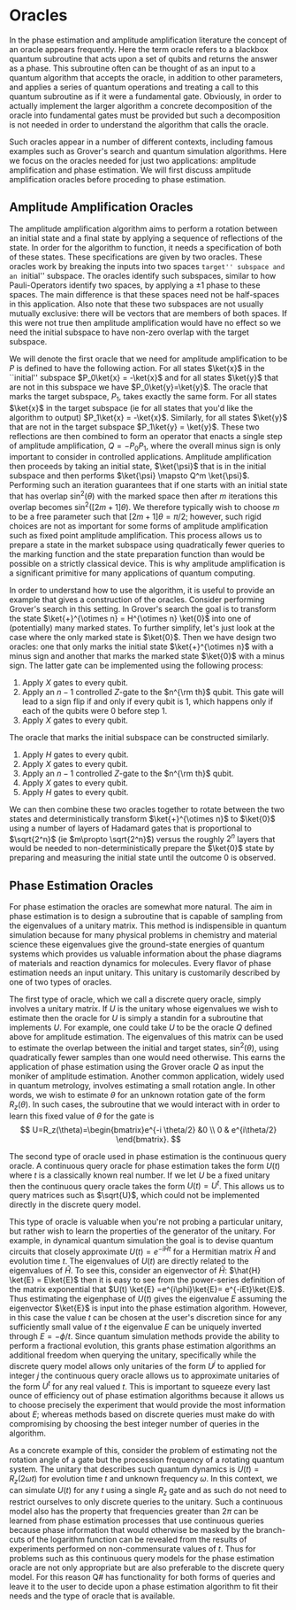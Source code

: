 # Oracles

In the phase estimation and amplitude amplification literature the concept of an oracle appears frequently.  Here the term oracle refers to a blackbox quantum subroutine that acts upon a set of qubits and returns the answer as a phase.  This subroutine often can be thought of as an input to a quantum algorithm that accepts the oracle, in addition to other parameters, and applies a series of quantum operations and treating a call to this quantum subroutine as if it were a fundamental gate.  Obviously, in order to actually implement the larger algorithm a concrete decomposition of the oracle into fundamental gates must be provided but such a decomposition is not needed in order to understand the algorithm that calls the oracle.

Such oracles appear in a number of different contexts, including famous examples such as Grover's search and quantum simulation algorithms.  Here we focus on the oracles needed for just two applications: amplitude amplification and phase estimation.  We will first discuss amplitude amplification oracles before proceding to phase estimation.

## Amplitude Amplification Oracles
The amplitude amplification algorithm aims to perform a rotation between an initial state and a final state by applying a sequence of reflections of the state.  In order for the algorithm to function, it needs a specification of both of these states.  These specifications are given by two oracles.  These oracles work by breaking the inputs into two spaces ``target'' subspace and an ``initial'' subspace.  The oracles identify such subspaces, similar to how Pauli-Operators identify two spaces, by applying a $\pm 1$ phase to these spaces.  The main difference is that these spaces need not be half-spaces in this application.  Also note that these two subspaces are not usually mutually exclusive: there will be vectors that are members of both spaces.  If this were not true then amplitude amplification would have no effect so we need the initial subspace to have non-zero overlap with the target subspace.

We will denote the first oracle that we need for amplitude amplification to be $P$ is defined to have the following action.  For all states $\ket{x}$ in the ``initial'' subspace $P_0\ket{x} = -\ket{x}$ and for all states $\ket{y}$ that are not in this subspace we have $P_0\ket{y}=\ket{y}$.    The oracle that marks the target subspace, $P_1$, takes exactly the same form.  For all states $\ket{x}$ in the target subspace (ie for all states that you'd like the algorithm to output) $P_1\ket{x} = -\ket{x}$.  Similarly, for all states $\ket{y}$ that are not in the target subspace $P_1\ket{y} = \ket{y}$.  These two reflections are then combined to form an operator that enacts a single step of amplitude amplification, $Q=-P_0 P_1$, where the overall minus sign is only important to consider in controlled applications.  Amplitude amplification then proceeds by taking an initial state, $\ket{\psi}$ that is in the initial subspace and then performs $\ket{\psi} \mapsto Q^m \ket{\psi}$.  Performing such an iteration guarantees that if one starts with an initial state that has overlap $\sin^2(\theta)$ with the marked space then after $m$ iterations this overlap becomes $\sin^2([2m+1]\theta)$.  We therefore typically wish to choose $m$ to be a free parameter such that $[2m+1]\theta = \pi/2$; however, such rigid choices are not as important for some forms of amplitude amplification such as fixed point amplitude amplification.  This process allows us to prepare a state in the market subspace using quadratically fewer queries to the marking function and the state preparation function than would be possible on a strictly classical device.  This is why amplitude amplification is a significant primitive for many applications of quantum computing.

In order to understand how to use the algorithm, it is useful to provide an example that gives a construction of the oracles.  Consider performing Grover's search in this setting.  In Grover's search the goal is to transform the state $\ket{+}^{\otimes n} = H^{\otimes n} \ket{0}$ into one of (potentially) many marked states.  To further simplify, let's just look at the case where the only marked state is $\ket{0}$.  Then we have design two oracles: one that only marks the initial state $\ket{+}^{\otimes n}$ with a minus sign and another that marks the marked state $\ket{0}$ with a minus sign.  The latter gate can be implemented using the following process:

1. Apply $X$ gates to every qubit.
2. Apply an $n-1$ controlled $Z$-gate to the $n^{\rm th}$ qubit.  This gate will lead to a sign flip if and only if every qubit is $1$, which happens only if each of the qubits were $0$ before step 1.
3. Apply $X$ gates to every qubit.

The oracle that marks the initial subspace can be constructed similarly.

1. Apply $H$ gates to every qubit.
2. Apply $X$ gates to every qubit.
3. Apply an $n-1$ controlled $Z$-gate to the $n^{\rm th}$ qubit.
4. Apply $X$ gates to every qubit.
5. Apply $H$ gates to every qubit.

We can then combine these two oracles together to rotate between the two states and deterministically transform $\ket{+}^{\otimes n}$ to $\ket{0}$ using a number of layers of Hadamard gates that is proportional to $\sqrt{2^n}$ (ie $m\propto \sqrt{2^n}$) versus the roughly $2^n$ layers that would be needed to non-deterministically prepare the $\ket{0}$ state by preparing and measuring the initial state until the outcome $0$ is observed.

## Phase Estimation Oracles

For phase estimation the oracles are somewhat more natural.  The aim in phase estimation is to design a subroutine that is capable of sampling from the eigenvalues of a unitary matrix.  This method is indispensible in quantum simulation because for many physical problems in chemistry and material science these eigenvalues give the ground-state energies of quantum systems which provides us valuable information about the phase diagrams of materials and reaction dynamics for molecules.  Every flavor of phase estimation needs an input unitary.  This unitary is customarily described by one of two types of oracles.

The first type of oracle, which we call a discrete query oracle, simply involves a unitary matrix.  If $U$ is the unitary whose eigenvalues we wish to estimate then the oracle for $U$ is simply a standin for a subroutine that implements $U$.   For example, one could take $U$ to be the oracle $Q$ defined above for amplitude estimation.  The eigenvalues of this matrix can be used to estimate the overlap between the initial and target states, $\sin^2(\theta)$, using quadratically fewer samples than one would need otherwise.  This earns the application of phase estimation using the Grover oracle $Q$ as input the moniker of amplitude estimation.  Another common application, widely used in quantum metrology, involves estimating a small rotation angle. In other words, we wish to estimate $\theta$ for an unknown rotation gate of the form $R_z(\theta)$.  In such cases, the subroutine that we would interact with in order to learn this fixed value of $\theta$ for the gate is
$$
U=R_z(\theta)=\begin{bmatrix}e^{-i \theta/2} &0 \\ 0 & e^{i\theta/2} \end{bmatrix}.
$$

The second type of oracle used in phase estimation is the continuous query oracle.  A continuous query oracle for phase estimation takes the form $U(t)$ where $t$ is a classically known real number.  If we let $U$ be a fixed unitary then the continuous query oracle takes the form $U(t) = U^t$.  This allows us to query matrices such as $\sqrt{U}$, which could not be implemented directly in the discrete query model.

This type of oracle is valuable when you're not probing a particular unitary, but rather wish to learn the properties of the generator of the unitary.  For example, in dynamical quantum simulation the goal is to devise quantum circuits that closely approximate $U(t)=e^{-i \hat{H} t}$ for a Hermitian matrix $\hat{H}$ and evolution time $t$.  The eigenvalues of $U(t)$ are directly related to the eigenvalues of $\hat{H}$.  To see this, consider an eigenvector of $\hat{H}$: $\hat{H} \ket{E} = E\ket{E}$ then it is easy to see from the power-series definition of the matrix exponential that $U(t) \ket{E} =e^{i\phi}\ket{E}= e^{-iEt}\ket{E}$.  Thus estimating the eigenphase of $U(t)$ gives the eigenvalue $E$ assuming the eigenvector $\ket{E}$ is input into the phase estimation algorithm.  However, in this case the value $t$ can be chosen at the user's discretion since for any sufficiently small value of $t$ the eigenvalue $E$ can be uniquely inverted through $E=-\phi/t$.  Since quantum simulation methods provide the ability to perform a fractional evolution, this grants phase estimation algorithms an additional freedom when querying the unitary, specifically while the discrete query model allows only unitaries of the form $U^j$ to applied for integer $j$ the continuous query oracle allows us to approximate unitaries of the form $U^t$ for any real valued $t$.  This is important to squeeze every last ounce of efficiency out of phase estimation algorithms because it allows us to choose precisely the experiment that would provide the most information about $E$; whereas methods based on discrete queries must make do with compromising by choosing the best integer number of queries in the algorithm.

As a concrete example of this, consider the problem of estimating not the rotation angle of a gate but the procession frequency of a rotating quantum system.  The unitary that describes such quantum dynamics is $U(t)=R_z(2\omega t)$ for evolution time $t$ and unknown frequency $\omega$.  In this context, we can simulate $U(t)$ for any $t$ using a single $R_z$ gate and as such do not need to restrict ourselves to only discrete queries to the unitary.  Such a continuous model also has the property that frequencies greater than $2\pi$ can be learned from phase estimation processes that use continuous queries because phase information that would otherwise be masked by the branch-cuts of the logarithm function can be revealed from the results of experiments performed on non-commensurate values of $t$.  Thus for problems such as this continuous query models for the phase estimation oracle are not only appropriate but are also preferable to the discrete query model.  For this reason Q# has functionality for both forms of queries and leave it to the user to decide upon a phase estimation algorithm to fit their needs and the type of oracle that is available.